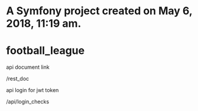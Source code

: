 
A Symfony project created on May 6, 2018, 11:19 am.
=======
# football_league
api document link 

/rest_doc

api login for jwt token

/api/login_checks
